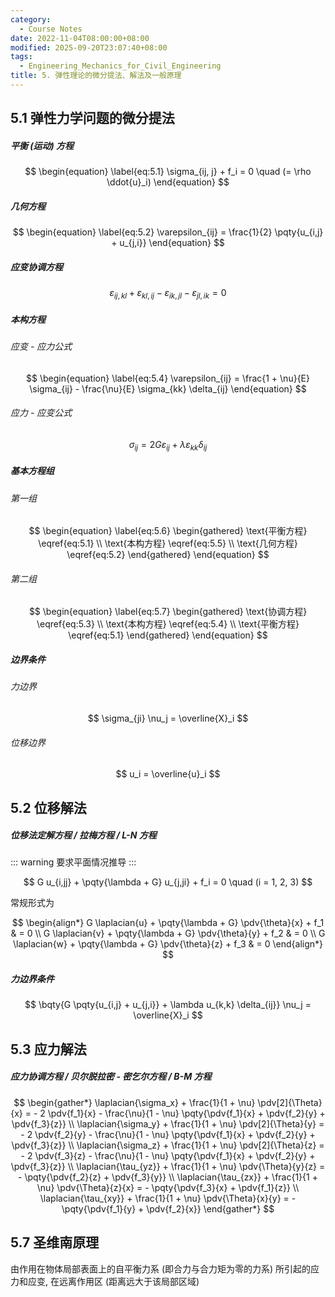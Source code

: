 ```yaml
---
category:
  - Course Notes
date: 2022-11-04T08:00:00+08:00
modified: 2025-09-20T23:07:40+08:00
tags:
  - Engineering_Mechanics_for_Civil_Engineering
title: 5. 弹性理论的微分提法、解法及一般原理
---
```


## 5.1 弹性力学问题的微分提法

##### 平衡 (运动) 方程

$$
\begin{equation} \label{eq:5.1}
  \sigma_{ij, j} + f_i = 0 \quad (= \rho \ddot{u}_i)
\end{equation}
$$

##### 几何方程

$$
\begin{equation} \label{eq:5.2}
  \varepsilon_{ij} = \frac{1}{2} \pqty{u_{i,j} + u_{j,i}}
\end{equation}
$$

##### 应变协调方程

$$
\begin{equation} \label{eq:5.3}
  \varepsilon_{ij,kl} + \varepsilon_{kl,ij} - \varepsilon_{ik,jl} - \varepsilon_{jl,ik} = 0
\end{equation}
$$

##### 本构方程

###### 应变 - 应力公式

$$
\begin{equation} \label{eq:5.4}
  \varepsilon_{ij} = \frac{1 + \nu}{E} \sigma_{ij} - \frac{\nu}{E} \sigma_{kk} \delta_{ij}
\end{equation}
$$

###### 应力 - 应变公式

$$
\begin{equation} \label{eq:5.5}
  \sigma_{ij} = 2 G \varepsilon_{ij} + \lambda \varepsilon_{kk} \delta_{ij}
\end{equation}
$$

##### 基本方程组

###### 第一组

$$
\begin{equation} \label{eq:5.6}
  \begin{gathered}
    \text{平衡方程} \eqref{eq:5.1} \\
    \text{本构方程} \eqref{eq:5.5} \\
    \text{几何方程} \eqref{eq:5.2}
  \end{gathered}
\end{equation}
$$

###### 第二组

$$
\begin{equation} \label{eq:5.7}
  \begin{gathered}
    \text{协调方程} \eqref{eq:5.3} \\
    \text{本构方程} \eqref{eq:5.4} \\
    \text{平衡方程} \eqref{eq:5.1}
  \end{gathered}
\end{equation}
$$

##### 边界条件

###### 力边界

$$
\sigma_{ji} \nu_j = \overline{X}_i
$$

###### 位移边界

$$
u_i = \overline{u}_i
$$

## 5.2 位移解法

##### 位移法定解方程 / 拉梅方程 / L-N 方程

::: warning
要求平面情况推导
:::

$$
G u_{i,jj} + \pqty{\lambda + G} u_{j,ji} + f_i = 0 \quad (i = 1, 2, 3)
$$

常规形式为

$$
\begin{align*}
  G \laplacian{u} + \pqty{\lambda + G} \pdv{\theta}{x} + f_1 & = 0 \\
  G \laplacian{v} + \pqty{\lambda + G} \pdv{\theta}{y} + f_2 & = 0 \\
  G \laplacian{w} + \pqty{\lambda + G} \pdv{\theta}{z} + f_3 & = 0
\end{align*}
$$

##### 力边界条件

$$
\bqty{G \pqty{u_{i,j} + u_{j,i}} + \lambda u_{k,k} \delta_{ij}} \nu_j = \overline{X}_i
$$

## 5.3 应力解法

##### 应力协调方程 / 贝尔脱拉密 - 密乞尔方程 / B-M 方程

$$
\begin{gather*}
  \laplacian{\sigma_x} + \frac{1}{1 + \nu} \pdv[2]{\Theta}{x} = - 2 \pdv{f_1}{x} - \frac{\nu}{1 - \nu} \pqty{\pdv{f_1}{x} + \pdv{f_2}{y} + \pdv{f_3}{z}} \\
  \laplacian{\sigma_y} + \frac{1}{1 + \nu} \pdv[2]{\Theta}{y} = - 2 \pdv{f_2}{y} - \frac{\nu}{1 - \nu} \pqty{\pdv{f_1}{x} + \pdv{f_2}{y} + \pdv{f_3}{z}} \\
  \laplacian{\sigma_z} + \frac{1}{1 + \nu} \pdv[2]{\Theta}{z} = - 2 \pdv{f_3}{z} - \frac{\nu}{1 - \nu} \pqty{\pdv{f_1}{x} + \pdv{f_2}{y} + \pdv{f_3}{z}} \\
  \laplacian{\tau_{yz}} + \frac{1}{1 + \nu} \pdv{\Theta}{y}{z} = - \pqty{\pdv{f_2}{z} + \pdv{f_3}{y}} \\
  \laplacian{\tau_{zx}} + \frac{1}{1 + \nu} \pdv{\Theta}{z}{x} = - \pqty{\pdv{f_3}{x} + \pdv{f_1}{z}} \\
  \laplacian{\tau_{xy}} + \frac{1}{1 + \nu} \pdv{\Theta}{x}{y} = - \pqty{\pdv{f_1}{y} + \pdv{f_2}{x}}
\end{gather*}
$$

## 5.7 圣维南原理

由作用在物体局部表面上的自平衡力系 (即合力与合力矩为零的力系) 所引起的应力和应变, 在远离作用区 (距离远大于该局部区域)
